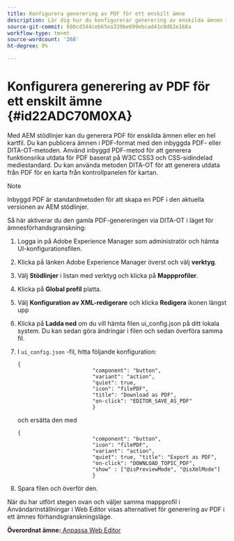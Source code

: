 ```yaml
---
title: Konfigurera generering av PDF för ett enskilt ämne
description: Lär dig hur du konfigurerar generering av enskilda ämnen i PDF
source-git-commit: 880cd344ceb65ea339be699ebcad41c0d62e168a
workflow-type: tm+mt
source-wordcount: '268'
ht-degree: 0%

---
```


# Konfigurera generering av PDF för ett enskilt ämne {#id22ADC70M0XA}

Med AEM stödlinjer kan du generera PDF för enskilda ämnen eller en hel kartfil. Du kan publicera ämnen i PDF-format med den inbyggda PDF- eller DITA-OT-metoden. Använd inbyggd PDF-metod för att generera funktionsrika utdata för PDF baserat på W3C CSS3 och CSS-sidindelad mediestandard. Du kan använda metoden DITA-OT för att generera utdata från PDF för en karta från kontrollpanelen för kartan.

>[!NOTE]
>
> Inbyggd PDF är standardmetoden för att skapa en PDF i den aktuella versionen av AEM stödlinjer.

Så här aktiverar du den gamla PDF-genereringen via DITA-OT i läget för ämnesförhandsgranskning:

1. Logga in på Adobe Experience Manager som administratör och hämta UI-konfigurationsfilen.

1. Klicka på länken Adobe Experience Manager överst och välj **verktyg**.
1. Välj **Stödlinjer** i listan med verktyg och klicka på **Mappprofiler**.
1. Klicka på **Global profil** platta.
1. Välj **Konfiguration av XML-redigerare** och klicka **Redigera** ikonen längst upp
1. Klicka på **Ladda ned** om du vill hämta filen ui\_config.json på ditt lokala system. Du kan sedan göra ändringar i filen och sedan överföra samma fil.
1. I `ui_config.json` -fil, hitta följande konfiguration:

   ```
   {
                           "component": "button",
                           "variant": "action",
                           "quiet": true,
                           "icon": "filePDF",
                           "title": "Download as PDF",
                           "on-click": "EDITOR_SAVE_AS_PDF"
                           }
   ```

   och ersätta den med

   ```
   {
                           "component": "button",
                           "icon": "filePDF",
                           "variant": "action",
                           "quiet": true, "title": "Export as PDF",
                           "on-click": "DOWNLOAD_TOPIC_PDF",
                           "show" : ["@isPreviewMode", "@isXmlMode"]
                           }
   ```

1. Spara filen och överför den.

När du har utfört stegen ovan och väljer samma mappprofil i Användarinställningar i Web Editor visas alternativet för generering av PDF i ett ämnes förhandsgranskningsläge.

**Överordnat ämne:**[ Anpassa Web Editor](conf-web-editor.md)
